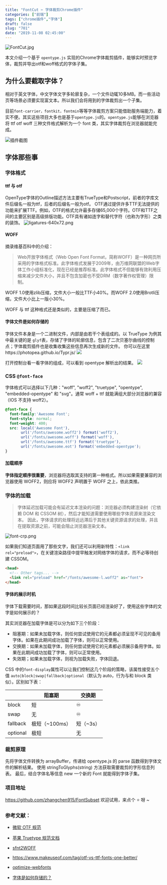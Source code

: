 ```yaml
---
title: "FontCut ✂ 字体裁剪Chrome插件"
categories: ["前端"]
tags: ["chrome插件","字体"]
draft: false
slug: "701"
date: "2019-11-08 02:45:00"
---
```


![FontCut.jpg][1]

本文介绍一个基于 `opentype.js` 实现的Chrome字体裁剪插件，能够实时预览字体，裁剪并导出otf和woff格式的字体子集。


## 为什么要截取字体？
相对于英文字体，中文字体文字多轮廓复杂，一个文件动辄10多MB。而一些活动页等场景必须要实现富文本。所以我们会将用到的字体裁剪出一个子集。

目前`font-carrier，fontkit，fontmin`等等字体裁剪方案只能借助服务端能力，着实不便。其实这些项目大多也是基于`opentype.js`的。`opentype.js`能够在浏览器将 ttf otf woff 三种文件格式解析为一个 font 类，其实字体裁剪在浏览器就能完成。

![插件截图][2]

## 字体那些事

### 字体格式
#### ttf 与 otf
OpenType字体的Outline描述方法主要有TrueType和Postscript，前者的字库文件后缀名一般为ttf，后者的后缀名一般为otf。
OTF通过提供许多TTF无法提供的功能来扩展TTF。例如，OTF的格式允许最多存储65,000个字符。OTF和TTF之间的主要区别是高级排版功能。OTF具有诸如连字和替代字符（也称为字形）之类的装饰。
![ligatures-640x72.png][3]


#### WOFF
摘录维基百科中的介绍：
> Web开放字体格式（Web Open Font Format，简称WOFF）是一种网页所采用的字体格式标准。此字体格式发展于2009年，由万维网联盟的Web字体工作小组标准化，现在已经是推荐标准。此字体格式不但能够有效利用压缩来减少文件大小，并且不包含加密也不受DRM（数字著作权管理）限制。

WOFF 1.0使用zlib压缩，文件大小一般比TTF小40%。而WOFF 2.0使用Brotli压缩，文件大小比上一版小30%。

WOFF 与 ttf 这种格式还是类似的，主要是压缩了而已。

#### 字体文件是如何存储的
字体文件本身是一个二进制文件，内部是由若干个表组成的。以 TrueType 为例其中最关键的是 `glyf`表，存储了字体的轮廓信息，包含了二次贝塞尔曲线的控制点；字体裁剪插件也是收集收集这些信息再次生成新的文件。
你可以在这里https://photopea.github.io/Typr.js/ 
![](https://i.loli.net/2020/10/13/OLe1V5WNEn9o6GH.png)

打开控制台看一看字体的组成，可以看到 opentype 解析出的结果。
![](https://i.loli.net/2020/10/13/LkF2ZBWsMVrnmdl.png)

### CSS `@font-face`

字体格式可以选择以下几种："woff", "woff2", "truetype", "opentype", "embedded-opentype" 和 "svg"。通常 woff + ttf 就能满组大部分浏览器的兼容（IOS 不支持 woff2）。

```css
@font-face {
  font-family:'Awesome Font';
  font-style: normal;
  font-weight: 400;
  src: local('Awesome Font'),
       url('/fonts/awesome.woff2') format('woff2'),
       url('/fonts/awesome.woff') format('woff'),
       url('/fonts/awesome.ttf') format('truetype'),
       url('/fonts/awesome.eot') format('embedded-opentype');
}
```

#### 加载顺序
**字体指定顺序很重要**，浏览器将选取其支持的第一种格式。所以如果需要兼容的浏览器使用 WOFF2，则应将 WOFF2 声明置于 WOFF 之上，依此类推。

### 字体的加载
> 字体延迟加载可能会有延迟文本渲染的问题：浏览器必须构建渲染树（它依赖 DOM 和 CSSOM 树），然后才能知道需要使用哪些字体资源来渲染文本。 因此，字体请求的处理将远远滞后于其他关键资源请求的处理，并且在提取资源之前，可能会阻止浏览器渲染文本。

![font-crp.png][4]

如果我们知道页面用了那些文字，我们还可以利用新特性：`<link rel="preload">`，在关键渲染路径中提早触发对网络字体的请求，而不必等待创建 CSSOM。

```html
<head>
  <!-- Other tags... -->
  <link rel="preload" href="/fonts/awesome-l.woff2" as="font">
</head>
```

#### 字体的展示时机

字体下载需要时间，那如果这段时间比较长页面已经渲染好了，使用这些字体的文字是如何展示的？

其实浏览器在加载字体是可以分为如下三个阶段：
- 阻塞期：如果未加载字体，则任何尝试使用它的元素都必须呈现不可见的备用字体。如果在此期间成功加载了字体，则可以正常使用。
- 交换期：如果未加载字体，则任何尝试使用它的元素都必须展示备用字体。如果在此期间成功加载了字体，则可以正常使用。
- 失效期；如果未加载字体，则视为加载失败，字体回退。

CSS 中的`font-display`属性可以让我们控制这几个阶段的策略，该属性接受五个值 `auto|block|swap|fallback|optional`（默认为 auto，行为与和 block 类似）。区别如下表：


|          |  阻塞期   | 交换期 |
| -------- | --------------- | ----------- |
| block    | 短           | ♾        |
| swap     | 无            | ♾           |
| fallback | 极短（~100ms） | 短（~3s）     |
| optional | 极短            | 无        |

### 裁剪原理
先将字体文件转换为 arrayBuffer，传递给 opentype.js 的 parse 函数得到字体文件的解析结果。
使用 stringToGlyphs(string) 方法获取需要裁剪的字形信息列表。
最后，结合字体名等信息 new 一个新的 Font 就能得到字体子集。

### 项目地址
https://github.com/zhangchen915/FontSubset 
欢迎试用，来点个 ⭐ 呀 ~


### 参考文献：
- [微软 OTF 规范](http://www.microsoft.com/typography/otspec/otff.htm "OTF")
- [苹果 Truetype 规范文档](https://developer.apple.com/fonts/TTRefMan/RM06/Chap6.html "Truetype")
- [sfnt2WOFF]( https://github.com/odemiral/woff2sfnt-sfnt2woff/blob/master/ "WOFF")
- https://www.makeuseof.com/tag/otf-vs-ttf-fonts-one-better/
- [optimize-webfonts][7]
- [字体是如何存储的？](https://zhuanlan.zhihu.com/p/53036815 "字体是如何存储的？") 


  [1]: https://zhangchen915.com/usr/uploads/2019/11/1086516777.jpg
  [2]: https://zhangchen915.com/usr/uploads/2019/11/2484991210.png
  [3]: https://zhangchen915.com/usr/uploads/2019/11/2874624131.png
  [4]: https://zhangchen915.com/usr/uploads/2019/11/4080563420.png
  [5]: https://github.com/zhangchen915/FontSubset
  [6]: https://github.com/caryll/
  [7]: https://developers.google.com/web/fundamentals/performance/optimizing-content-efficiency/webfont-optimization#%E4%BC%98%E5%8C%96%E5%8A%A0%E8%BD%BD%E5%92%8C%E6%B8%B2%E6%9F%93
